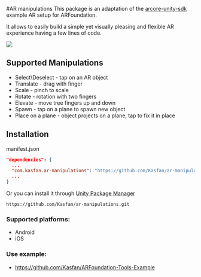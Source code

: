 ﻿#AR manipulations
This package is an adaptation of the
[arcore-unity-sdk](https://github.com/google-ar/arcore-unity-sdk/tree/master/Assets/GoogleARCore/Examples)
example AR setup for ARFoundation.

It allows to easily build a simple yet visually pleasing and flexible AR experience having a few lines of code.

![](Documentation~/demo.gif)


## Supported Manipulations
- Select\Deselect - tap on an AR object
- Translate - drag with finger
- Scale - pinch to scale
- Rotate - rotation with two fingers
- Elevate - move tree fingers up and down
- Spawn - tap on a plane to spawn new object
- Place on a plane - object projects on a plane, tap to fix it in place

## Installation
manifest.json
```json
"dependencies": {
  ...
  "com.kasfan.ar-manipulations": "https://github.com/Kasfan/ar-manipulations.git",
  ...
}
```
Or you can install it through [Unity Package Manager](https://docs.unity3d.com/Manual/upm-ui-giturl.html)
```
https://github.com/Kasfan/ar-manipulations.git
```
### Supported platforms:
- Android
- iOS

### Use example:
- https://github.com/Kasfan/ARFoundation-Tools-Example
